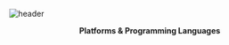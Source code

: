 
![header](https://capsule-render.vercel.app/api?type=Waving&color=auto&height=200&section=header&text=Junho%20Kim&fontSize=70)
<div align="center">
 <strong>Platforms & Programming Languages</strong>
</div>
